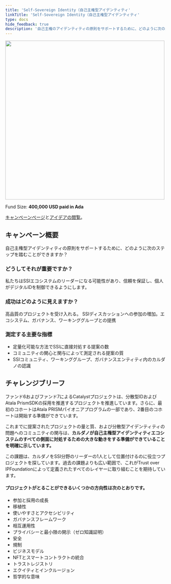 ```yaml
---
title: 'Self-Sovereign Identity（自己主権型アイデンティティ'
linkTitle: 'Self-Sovereign Identity（自己主権型アイデンティティ'
type: docs
hide_feedback: true
description: '自己主権のアイデンティティの原則をサポートするために、どのように次のステップを踏むことができますか？'
---
```

<img src="https://cardano.ideascale.com/community-library/accounts/93/936143/Public/19-Self-Sovereign-Identity-b0f073.png" style="width:500px;height500px">

Fund Size: **400,000 USD paid in Ada**

[キャンペーンページ](https://cardano.ideascale.com/c/idea/380986)と[アイデアの閲覧](https://cardano.ideascale.com/c/campaigns/26451/stage/all/ideas/unspecified)。

## キャンペーン概要

自己主権型アイデンティティの原則をサポートするために、どのように次のステップを踏むことができますか？

### どうしてそれが重要ですか？

私たちはSSIエコシステムのリーダーになる可能性があり、信頼を保証し、個人がデジタルIDを制御できるようにします。

### 成功はどのように見えますか？

高品質のプロジェクトを受け入れる。 SSIディスカッションへの参加の増加。エコシステム、ガバナンス、ワーキンググループとの提携

### 測定する主要な指標

- 定量化可能な方法でSSIに直接対処する提案の数
- コミュニティの関心と関与によって測定される提案の質
- SSIコミュニティ、ワーキンググループ、ガバナンスエンティティ内のカルダノの認識

## チャレンジブリーフ

ファンド6およびファンド7によるCatalystプロジェクトは、分散型IDおよびAtala PrismSDKの採用を推進するプロジェクトを推進しています。さらに、最初のコホートはAtala PRISMパイオニアプログラムの一部であり、2番目のコホートは開始する準備ができています。

これまでに提案されたプロジェクトの量と質、および分散型アイデンティティの問題へのコミュニティの関与は、**カルダノが自己主権型アイデンティティエコシステムのすべての側面に対処するための大きな動きをする準備ができていることを明確に示しています。**

この課題は、カルダノをSSI分野のリーダーの1人として位置付けるのに役立つプロジェクトを探しています。過去の課題よりも広い範囲で、これがTrust over IPFoundationによって定義されたすべてのレイヤーに取り組むことを期待しています。

#### プロジェクトがとることができるいくつかの方向性は次のとおりです。

- 参加と採用の成長
- 移植性
- 使いやすさとアクセシビリティ
- ガバナンスフレームワーク
- 相互運用性
- プライバシーと最小限の開示（ゼロ知識証明）
- 安全
- 規制
- ビジネスモデル
- NFTとスマートコントラクトの統合
- トラストレジストリ
- エクイティとインクルージョン
- 哲学的な意味
